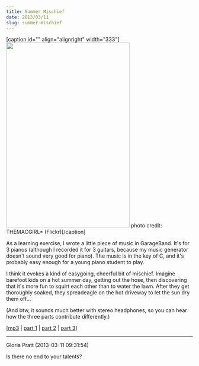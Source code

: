 ```yaml
---
title: Summer Mischief
date: 2013/03/11
slug: summer-mischief
---
```


[caption id="" align="alignright" width="333"]<a href="http://www.flickr.com/photos/underneath/3810698131/"><img alt="" src="http://farm4.staticflickr.com/3518/3810698131_dc92680539.jpg" width="333" height="500" /></a> photo credit: THEMACGIRL* (Flickr)[/caption]

As a learning exercise, I wrote a little piece of music in GarageBand. It's for 3 pianos (although I recorded it for 3 guitars, because my music generator doesn't sound very good for piano). The music is in the key of C, and it's probably easy enough for a young piano student to play.

I think it evokes a kind of easygoing, cheerful bit of mischief. Imagine barefoot kids on a hot summer day, getting out the hose, then discovering that it's more fun to squirt each other than to water the lawn. After they get thoroughly soaked, they spreadeagle on the hot driveway to let the sun dry them off...

(And btw, it sounds much better with stereo headphones, so you can hear how the three parts contribute differently.)

[<a href="http://dl.dropbox.com/u/3619219/Summer%20Mischief.mp3" target="_blank">mp3</a> | <a href="http://sivanea.com/wp-content/uploads/2013/03/summer-mischief-piano-1.pdf" target="_blank">part 1</a> | <a href="http://sivanea.com/wp-content/uploads/2013/03/summer-mischief-piano-2.pdf" target="_blank">part 2</a> | <a href="http://sivanea.com/wp-content/uploads/2013/03/summer-mischief-piano-3.pdf" target="_blank">part 3</a>]

---

Gloria Pratt (2013-03-11 09:31:54)

Is there no end to your talents?